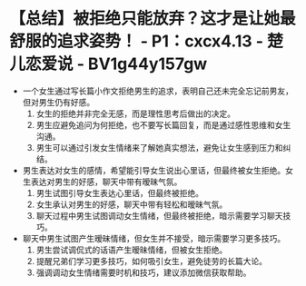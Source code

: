 # 【总结】被拒绝只能放弃？这才是让她最舒服的追求姿势！ - P1：cxcx4.13 - 楚儿恋爱说 - BV1g44y157gw

-   一个女生通过写长篇小作文拒绝男生的追求，表明自己还未完全忘记前男友，但对男生仍有好感。
    1.  女生的拒绝并非完全无感，而是理性思考后做出的决定。
    2.  男生应避免追问为何拒绝，也不要写长篇回复，而是通过感性思维和女生沟通。
    3.  男生可以通过引发女生情绪来了解她真实想法，避免让女生感到压力和纠结。
-   男生表达对女生的感情，希望能引导女生说出心里话，但最终被女生拒绝。女生表达对男生的好感，聊天中带有暧昧气氛。
    1.  男生试图引导女生表达心里话，但最终被拒绝。
    2.  女生承认对男生的好感，聊天中带有轻松和暧昧气氛。
    3.  聊天过程中男生试图调动女生情绪，但最终被拒绝，暗示需要学习聊天技巧。
-   聊天中男生试图产生暧昧情绪，但女生并不接受，暗示需要学习更多技巧。
    1.  男生尝试调侃式的话语产生暧昧情绪，但被女生拒绝。
    2.  提醒兄弟们学习更多技巧，如何吸引女生，避免徒劳的长篇大论。
    3.  强调调动女生情绪需要时机和技巧，建议添加微信获取帮助。